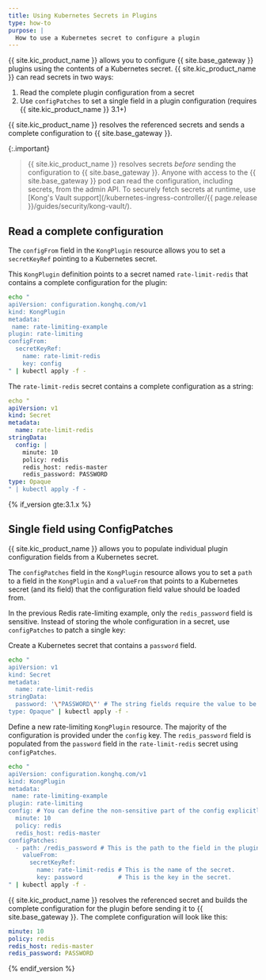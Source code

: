 ```yaml
---
title: Using Kubernetes Secrets in Plugins
type: how-to
purpose: |
  How to use a Kubernetes secret to configure a plugin
---
```


{{ site.kic_product_name }} allows you to configure {{ site.base_gateway }} plugins using the contents of a Kubernetes secret. {{ site.kic_product_name }} can read secrets in two ways:

1. Read the complete plugin configuration from a secret
1. Use `configPatches` to set a single field in a plugin configuration (requires {{ site.kic_product_name }} 3.1+)

{{ site.kic_product_name }} resolves the referenced secrets and sends a complete configuration to {{ site.base_gateway }}.

{:.important}
> {{ site.kic_product_name }} resolves secrets _before_ sending the configuration to {{ site.base_gateway }}. Anyone with access to the {{ site.base_gateway }} pod can read the configuration, including secrets, from the admin API. To securely fetch secrets at runtime, use [Kong's Vault support](/kubernetes-ingress-controller/{{ page.release }}/guides/security/kong-vault/).

## Read a complete configuration

The `configFrom` field in the `KongPlugin` resource allows you to set a `secretKeyRef` pointing to a Kubernetes secret.

This `KongPlugin` definition points to a secret named `rate-limit-redis` that contains a complete configuration for the plugin:

```bash
echo "
apiVersion: configuration.konghq.com/v1
kind: KongPlugin
metadata:
 name: rate-limiting-example
plugin: rate-limiting
configFrom:
  secretKeyRef:
    name: rate-limit-redis
    key: config
" | kubectl apply -f -
```

The `rate-limit-redis` secret contains a complete configuration as a string:

```yaml
echo "
apiVersion: v1
kind: Secret
metadata:
  name: rate-limit-redis
stringData:
  config: |
    minute: 10
    policy: redis
    redis_host: redis-master
    redis_password: PASSWORD
type: Opaque
" | kubectl apply -f -
```

{% if_version gte:3.1.x %}
## Single field using ConfigPatches

{{ site.kic_product_name }} allows you to populate individual plugin configuration fields from a Kubernetes secret.

The `configPatches` field in the `KongPlugin` resource allows you to set a `path` to a field in the `KongPlugin`
and a `valueFrom` that points to a Kubernetes secret (and its field) that the configuration field value should be loaded from.

In the previous Redis rate-limiting example, only the `redis_password` field is sensitive. Instead of storing the whole configuration in a secret, use `configPatches` to patch a single key:

Create a Kubernetes secret that contains a `password` field.

```bash
echo "
apiVersion: v1
kind: Secret
metadata:
  name: rate-limit-redis
stringData:
  password: '\"PASSWORD\"' # The string fields require the value to be quoted in double quotation marks.
type: Opaque" | kubectl apply -f -
```

Define a new rate-limiting `KongPlugin` resource. The majority of the configuration is provided under the `config` key. The `redis_password` field is populated from the `password` field in the `rate-limit-redis` secret using `configPatches`.

```bash
echo "
apiVersion: configuration.konghq.com/v1
kind: KongPlugin
metadata:
 name: rate-limiting-example
plugin: rate-limiting
config: # You can define the non-sensitive part of the config explicitly here.
  minute: 10
  policy: redis
  redis_host: redis-master
configPatches:
  - path: /redis_password # This is the path to the field in the plugin's configuration this patch will populate.
    valueFrom:
      secretKeyRef:
        name: rate-limit-redis # This is the name of the secret.
        key: password          # This is the key in the secret.
" | kubectl apply -f -
```

{{ site.kic_product_name }} resolves the referenced secret and builds the complete configuration for the plugin
before sending it to {{ site.base_gateway }}. The complete configuration will look like this:

```yaml
minute: 10
policy: redis
redis_host: redis-master
redis_password: PASSWORD
```
{% endif_version %}
